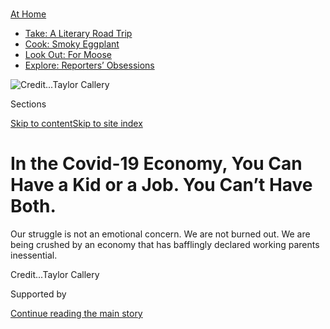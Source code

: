 <div id="app">

<div>

<div>

<div>

</div>

<div data-aria-hidden="false">

<div id="site-content" data-role="main">

<div>

<div class="css-1aor85t" style="opacity:0.000000001;z-index:-1;visibility:hidden">

<div class="css-1hqnpie">

<div class="css-epjblv">

<span class="css-17xtcya">[Business](/section/business)</span><span class="css-x15j1o">|</span><span class="css-fwqvlz">In
the Covid-19 Economy, You Can Have a Kid or a Job. You Can’t Have
Both.</span>

</div>

<div class="css-k008qs">

<div class="css-1iwv8en">

<span class="css-18z7m18"></span>

<div>

</div>

</div>

<span class="css-1n6z4y">https://nyti.ms/3ggPKir</span>

<div class="css-1705lsu">

<div class="css-4xjgmj">

<div class="css-4skfbu" data-role="toolbar" data-aria-label="Social Media Share buttons, Save button, and Comments Panel with current comment count" data-testid="share-tools">

  - 
  - 
  - 
  - 
    
    <div class="css-6n7j50">
    
    </div>

  - 
  - 

</div>

</div>

</div>

</div>

</div>

</div>

<div id="NYT_TOP_BANNER_REGION" class="css-11qgg8s">

<div>

<div id="maps-athome-menu" class="section interactive-content interactive-size-medium css-1du2ztb">

<div class="css-17ih8de interactive-body">

<div class="at-home-nav__innerContainer">

<div class="at-home-nav__title">

[At
Home](https://www.nytimes3xbfgragh.onion/spotlight/at-home?action=click&pgtype=Article&state=default&region=TOP_BANNER&context=at_home_menu)

</div>

  - [Take: A Literary Road
    Trip](https://www.nytimes3xbfgragh.onion/2020/07/28/books/time-for-a-literary-road-trip.html?action=click&pgtype=Article&state=default&region=TOP_BANNER&context=at_home_menu)
  - [Cook: Smoky
    Eggplant](https://www.nytimes3xbfgragh.onion/2020/07/29/magazine/bored-with-your-home-cooking-some-smoky-eggplant-will-fix-that.html?action=click&pgtype=Article&state=default&region=TOP_BANNER&context=at_home_menu)
  - [Look Out: For
    Moose](https://www.nytimes3xbfgragh.onion/2020/07/27/travel/moose-michigan-isle-royale.html?action=click&pgtype=Article&state=default&region=TOP_BANNER&context=at_home_menu)
  - [Explore: Reporters’
    Obsessions](https://www.nytimes3xbfgragh.onion/interactive/2020/at-home/even-more-reporters-editors-diaries-lists-recommendations.html?action=click&pgtype=Article&state=default&region=TOP_BANNER&context=at_home_menu)

</div>

</div>

</div>

</div>

</div>

<div id="fullBleedHeaderContent">

<div class="css-n4ws9g">

![<span class="css-cnj6d5 e1z0qqy90" itemprop="copyrightHolder"><span class="css-1ly73wi e1tej78p0">Credit...</span><span><span>Taylor
Callery</span></span></span>](https://static01.graylady3jvrrxbe.onion/images/2020/07/05/business/02Schoolparent-illo/02Schoolparent-illo-articleLarge.jpg?quality=75&auto=webp&disable=upscale)

</div>

<div class="css-3z92zw">

<div class="css-6cn7ki">

<div class="NYTAppHideMasthead css-1bcu9v6 e1suatyy0">

<div class="section css-1o1qe8k e1suatyy2">

<div class="css-cu5p7t er09x8g0">

<div class="css-6n7j50">

</div>

<span class="css-1dv1kvn">Sections</span>

[Skip to content](#site-content)[Skip to site
index](#site-index)

</div>

<div class="css-10698na e1huz5gh0">

</div>

</div>

</div>

<div class="css-1sojcmr ehdk2mb0">

# In the Covid-19 Economy, You Can Have a Kid or a Job. You Can’t Have Both.

</div>

Our struggle is not an emotional concern. We are not burned out. We are
being crushed by an economy that has bafflingly declared working parents
inessential.

</div>

</div>

<div class="css-nwzfg5 e1gnum310">

<span class="css-1f9pvn2 business"></span><span class="css-cnj6d5 e1z0qqy90" itemprop="copyrightHolder"><span class="css-1ly73wi e1tej78p0">Credit...</span><span><span>Taylor
Callery</span></span></span>

</div>

<div id="sponsor-wrapper" class="css-1hyfx7x">

<div id="sponsor-slug" class="css-19vbshk">

Supported by

</div>

[Continue reading the main
story](#after-sponsor)

<div id="sponsor" class="ad sponsor-wrapper" style="text-align:center;height:100%;display:block">

</div>

<div id="after-sponsor">

</div>

</div>

<div class="css-1wx1auc e1gnum311">

<div class="css-18e8msd">

<div class="css-vp77d3 epjyd6m0">

<div class="css-1baulvz">

By <span class="css-1baulvz last-byline" itemprop="name">Deb
Perelman</span>

</div>

</div>

  - 
    
    <div class="css-ld3wwf e16638kd2">
    
    Published July 2, 2020Updated July 8,
    2020
    
    </div>

  - 
    
    <div class="css-4xjgmj">
    
    <div class="css-pvvomx" data-role="toolbar" data-aria-label="Social Media Share buttons, Save button, and Comments Panel with current comment count" data-testid="share-tools">
    
      - 
      - 
      - 
      - 
        
        <div class="css-6n7j50">
        
        </div>
    
      - 
      - 
    
    </div>
    
    </div>

</div>

<div class="css-tk9fsr">

[Leer en
español](https://www.nytimes3xbfgragh.onion/es/2020/07/09/espanol/estilos-de-vida/trabajo-hijos-coronavirus.html "Read in Spanish")

</div>

</div>

</div>

<div class="section meteredContent css-1r7ky0e" name="articleBody" itemprop="articleBody">

<div class="audioFigureHeading">

### Listen to This Article

<span class="css-16qbtva">Audio Recording by Audm</span>

</div>

<div class="css-qe9gm7">

<div>

</div>

</div>

<div class="css-1fanzo5 StoryBodyCompanionColumn">

<div class="css-53u6y8">

*To hear more audio stories from publishers like The New York Times,
download*[**](https://www.audm.com/?utm_source=nytmag&utm_medium=embed&utm_campaign=left_behind_draper)[*Audm
for iPhone or
Android*](https://www.audm.com/?utm_source=nyt&utm_medium=embed&utm_campaign=covid_kid_job)*.*

Last week, I received an email from my children’s principal, sharing
some of the first details about plans to reopen New York City schools
this fall. The message explained that the city’s Department of
Education, following federal guidelines, will require each student to
have 65 square feet of classroom space. Not everyone will be allowed in
the building at once. The upshot is that my children will be able to
[physically attend
school](https://www.nytimes3xbfgragh.onion/2020/06/26/us/coronavirus-schools-reopen-fall.html)
one out of every three weeks.

At the same time, many adults — at least the lucky ones that have held
onto their jobs — are supposed to be back at work as the economy
reopens. What is confusing to me is that these two plans are moving
forward apace without any consideration of the [working
parents](https://www.nytimes3xbfgragh.onion/2020/07/08/us/drisana-rios-lawsuit-hub-international.html)
who will be ground up in the gears when they collide.

Let me say the quiet part loud: In the Covid-19 economy, you’re allowed
only a kid *or* a job.

Why isn’t anyone talking about this? Why are we not hearing a primal
scream so deafening that no plodding policy can be implemented without
addressing the people buried by it? Why am I, a food blogger best known
for such hits as the All-Butter Really Flaky Pie Dough and The ‘I Want
Chocolate Cake’ Cake, sounding the alarm on this? I think it’s because
when [you’re home schooling all
day](https://www.nytimes3xbfgragh.onion/2020/04/27/upshot/coronavirus-exposes-workplace-truths.html?action=click&module=RelatedLinks&pgtype=Article),
and not performing the work you were hired to do until the wee hours of
the morning, and do it on repeat for 106 days (not that anyone is
counting), you might be a bit too fried to funnel your rage effectively.

For months, I’ve been muttering about this — in group texts, in secret
Facebook groups for moms, in masked encounters when I bump into a parent
friend on the street. We all ask one another why we aren’t making more
noise. The consensus is that everyone agrees this is a catastrophe, but
we are [too bone-tired to raise our
voices](https://www.nytimes3xbfgragh.onion/2020/04/27/nyregion/coronavirus-homeschooling-parents.html?action=click&module=RelatedLinks&pgtype=Article)
above a groan, let alone scream through a megaphone. Every single person
[confesses burnout,
despair,](https://www.nytimes3xbfgragh.onion/2020/06/29/opinion/coronavirus-school-reopening.html)
feeling like they are losing their minds, knowing in their guts that
this is untenable.

</div>

</div>

<div class="css-1fanzo5 StoryBodyCompanionColumn">

<div class="css-53u6y8">

It should be obvious, but a nonnegotiable precondition of “getting back
to normal” is that families need a normal to return to as well. But as
soon as you express this, the conversation quickly gets clouded with
tangential and irrelevant arguments that would get you kicked off any
school debate team.

“But we don’t even know if it’s [safe to send kids back to
school](https://www.nytimes3xbfgragh.onion/2020/06/12/upshot/epidemiologists-decisions-children-school-coronavirus.html),”
is absolutely correct, but it’s not the central issue here. The sadder
flip side — the friend who told me that if their school reopens, her
children are going back whether it’s safe or not because she cannot
afford to not work — edges closer.

“Why do you want teachers to get sick?” isn’t my agenda either, but it’s
hard to imagine that a system in which each child will spend two weeks
out of every three being handed off among various caretakers only to
reconvene in a classroom, infinitely increasing the number of potential
virus-carrying interactions, protects a teacher more than a consistent
pod of students week in and out with minimized external interactions.

“You shouldn’t have had kids if you can’t take care of them,” is
comically troll-like, but has come up so often, one might wonder if
you’re supposed to educate your children at night. Or perhaps you
should have been paying for some all-age day care backup that sat empty
while kids were at school in case the school you were paying taxes to
keep open and that requires, by law, that your child attend abruptly
closed for the year.

“Why aren’t you enjoying the extra quality time with your kid?” lays
bare what is really simmering below the surface — a retrograde view that
maybe one parent ([they mean the
mom](https://www.nytimes3xbfgragh.onion/2020/06/03/business/economy/coronavirus-working-women.html))
shouldn’t be working, that doing so is bad for children, that it’s
selfish to pursue financial gains (or solvency, as working parents will
tell you). It is a sentiment so deeply woven into our cultural psyche
that making the reasonable suggestion that one shouldn’t have to abandon
a career or livelihood if offices reopen before schools, day cares and
camps do is viewed as a chance to redeliberate this.

</div>

</div>

<div class="css-1fanzo5 StoryBodyCompanionColumn">

<div class="css-53u6y8">

It is not, and you’re off the debate team, too.

I’ve heard from parents who have the luck of a grandparent who can swoop
in, or the deep pockets for a full-time nanny or a private tutor for
their child when schools are closed. That all sounds enviable, but it
would be absurd to let policy be guided by people with cushioning. If
you have the privilege to opt out of the work force and wish to, enjoy
it. But don’t wield it as a stick to poke others with because far more
people are being forced to “opt out” this year and will never
professionally or financially recover.

I resent articles that view the struggle of working parents this year as
an emotional concern. We are not burned out because life is hard this
year. We are burned out because we are being rolled over by the wheels
of an economy that has bafflingly declared working parents inessential.

</div>

</div>

<div class="css-79elbk" data-testid="photoviewer-wrapper">

<div class="css-z3e15g" data-testid="photoviewer-wrapper-hidden">

</div>

<div class="css-1a48zt4 ehw59r15" data-testid="photoviewer-children">

![<span class="css-16f3y1r e13ogyst0" data-aria-hidden="true">The
International High School at Prospect Heights in Brooklyn, N.Y., in
April, a month after New York City schools were
closed.</span><span class="css-cnj6d5 e1z0qqy90" itemprop="copyrightHolder"><span class="css-1ly73wi e1tej78p0">Credit...</span><span>Kirsten
Luce for The New York
Times</span></span>](https://static01.graylady3jvrrxbe.onion/images/2020/07/02/business/02SchoolParent-02/merlin_171532341_6bf69907-be52-4e33-902b-e0104088b403-articleLarge.jpg?quality=75&auto=webp&disable=upscale)

</div>

</div>

<div class="css-1fanzo5 StoryBodyCompanionColumn">

<div class="css-53u6y8">

## Part-time teachers, full-time parents

For context, let me tell you how the last few months have been for my
family. The first few weeks of [school and business
closures](https://www.nytimes3xbfgragh.onion/2020/05/01/nyregion/coronavirus-new-york-update.html)
were jaw-clenchingly stressful. I am self-employed and worked full-time
from home already, so that part required no transition. But I needed to
use this flexibility to ensure that my husband, who would normally have
been at his office, didn’t miss a meeting, call or email, while I
managed the [remote-learning
curriculums](https://www.nytimes3xbfgragh.onion/2020/06/13/health/school-learning-online-education.html)
of our two children, one in pre-K, one in fifth grade. I compensated by
working until about 2 a.m. each night.

Three weeks later, our marital work-balance stress evaporated as my
husband was put on furlough. He took over home schooling and basically
everything else as I became the sole breadwinner, trying to work as hard
as I could, at every hour. Last week, he was fully laid off.

Despite our own financial strain, we’ve continued to pay the nanny who
used to help shuttle the kids around while we worked, even though she
hasn’t worked for us since March. Even if we asked for her help in home
schooling our children this fall, who would do so for her school-age
children? When will my husband be able to look for work? How can he go
back to work if there’s no one to watch the kids?

And I speak from a position of significant privilege. We were, until
recently, a two-income family with savings, paying for more than the
minimum of child care hours that we needed each day just to cover
what-ifs, living in one of the most expensive cities on earth. We have
laptops, tablets, Wi-Fi, and didn’t think twice before panic-ordering
pencils, paper, markers and anything else we thought might help our
children.

</div>

</div>

<div class="css-1fanzo5 StoryBodyCompanionColumn">

<div class="css-53u6y8">

But my family, as a social and economic unit, cannot operate forever in
the framework authorities envision for the fall. There are so many ways
that the situation we’ve been thrust into, in which businesses are
planning to reopen without any conversation about the repercussions on
families with school-age children, is even more untenable for others.

Under the best of circumstances, the [impact on children will still be
significant](https://www.nytimes3xbfgragh.onion/2020/06/05/us/coronavirus-education-lost-learning.html).
Students will lose most of a year of learning as parents — their new
untrained teachers — cannot supervise in any meaningful way while
Zooming into the office. At best, the kids will be crabby and stir-crazy
as they don’t get enough physical activity because they’re now tethered
to their parents’ work spaces all day, running around the living room in
lieu of fresh air. Without social interactions with other children, they
constantly seek parental attention in bad ways, further straining the
mood at home. And these are ideal scenarios.

But what about kids who cannot learn remotely? What about kids who need
services that are tied to schools? Or those who are at higher risk for
complications if they get the virus and might not be able to go back
even one week out of the three?

When learning plans for children with special needs could not be
followed appropriately this year, academic gains for many students were
quickly wiped out. Remote learning has already widened racial and
socioeconomic achievement gaps because of disparities in access to
technology tutors. As parents are crushed by the Covid economy, so are
the children who need the most support. It’s no wonder the [American
Academy of Pediatrics released a
statement](https://www.nytimes3xbfgragh.onion/2020/06/30/us/coronavirus-schools-reopening-guidelines-aap.html)this
weekend urging that students be physically present in school as much as
possible this fall.

The long-term losses for professional adults will be incalculable, too,
and will disproportionately affect mothers. Working mothers all over the
country feel that they’re being pushed out of the labor force or into
part-time jobs as their responsibilities at home have increased tenfold.

Even those who found a short-term solution because they had the luxury
to hit the pause button on their projects and careers this spring to
manage the effects of the pandemic — predicated on the assumption that
the fall would bring a return to school and child care — may now have no
choice but to leave the work force. A friend just applied for a job and
tells me she cannot even imagine how she would be able to take it if her
children aren’t truly back in school. There’s an idea that people can
walk away from careers and just pick them up where they left off, even
though we know that women who [drop out of the work
force](https://www.nytimes3xbfgragh.onion/2014/09/07/upshot/a-child-helps-your-career-if-youre-a-man.html)
to take care of children often have trouble getting back in.

And lest you think it’s everyone vs. teachers, I cannot imagine a group
this situation is less fair to. Teachers are supposed to teach in the
classroom full-time but simultaneously manage remote learning? Even in
non-pandemic times, teachers would tell you that they already work
unpaid overtime on nights and weekends, just planning and grading.
Where, exactly, will the extra hours come from? For teachers with their
own school-age children, the situation isn’t just untenable, it’s
impossible.

</div>

</div>

<div class="css-1fanzo5 StoryBodyCompanionColumn">

<div class="css-53u6y8">

## The wealthy win. Again.

Without a doubt, reopening schools is a colossal undertaking. There are
no easy solutions to finding enough space for students to socially
distance, ensuring teachers and staff are protected, adding more sinks
and cleaning staff, and implementing widespread temperature checks,
testing and contact tracing.

But after nearly four months since the lockdowns began — four months of
working all hours, at remarkable stress levels, while our children have
gone without play dates and playgrounds and all of the other stimuli
that help them thrive — most parents have been shocked to find that
state governments don’t have any creative or even plausible solutions.

For parents who cannot simply sort it out, our national response feels
more like a dystopian novel where only the wealthy get to limit their
exposure and survive the pandemic unscathed. Allowing workplaces to
reopen while schools, camps and day cares remain closed tells a
generation of working parents that it’s fine if they lose their jobs,
insurance and livelihoods in the process. It’s outrageous, and I fear if
we don’t make the loudest amount of noise possible over this, we will be
erased from the economy.

Deb Perelman is a New York writer and the creator of the food blog
[smittenkitchen.com](http://smittenkitchen.com/).

</div>

</div>

<div>

</div>

</div>

<div>

</div>

<div>

</div>

<div>

</div>

<div>

<div id="bottom-wrapper" class="css-1ede5it">

<div id="bottom-slug" class="css-l9onyx">

Advertisement

</div>

[Continue reading the main
story](#after-bottom)

<div id="bottom" class="ad bottom-wrapper" style="text-align:center;height:100%;display:block;min-height:90px">

</div>

<div id="after-bottom">

</div>

</div>

</div>

</div>

</div>

## Site Index

<div>

</div>

## Site Information Navigation

  - [© <span>2020</span> <span>The New York Times
    Company</span>](https://help.nytimes3xbfgragh.onion/hc/en-us/articles/115014792127-Copyright-notice)

<!-- end list -->

  - [NYTCo](https://www.nytco.com/)
  - [Contact
    Us](https://help.nytimes3xbfgragh.onion/hc/en-us/articles/115015385887-Contact-Us)
  - [Work with us](https://www.nytco.com/careers/)
  - [Advertise](https://nytmediakit.com/)
  - [T Brand Studio](http://www.tbrandstudio.com/)
  - [Your Ad
    Choices](https://www.nytimes3xbfgragh.onion/privacy/cookie-policy#how-do-i-manage-trackers)
  - [Privacy](https://www.nytimes3xbfgragh.onion/privacy)
  - [Terms of
    Service](https://help.nytimes3xbfgragh.onion/hc/en-us/articles/115014893428-Terms-of-service)
  - [Terms of
    Sale](https://help.nytimes3xbfgragh.onion/hc/en-us/articles/115014893968-Terms-of-sale)
  - [Site
    Map](https://spiderbites.nytimes3xbfgragh.onion)
  - [Help](https://help.nytimes3xbfgragh.onion/hc/en-us)
  - [Subscriptions](https://www.nytimes3xbfgragh.onion/subscription?campaignId=37WXW)

</div>

</div>

</div>

</div>
